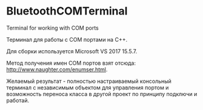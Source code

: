 # BluetoothCOMTerminal
Terminal for working with COM ports

Терминал для работы с COM портами на C++.

Для сборки используется Microsoft VS 2017 15.5.7.

Метод получения имен COM портов взят отсюда: http://www.naughter.com/enumser.html.

Желаемый результат - полностью настраиваемый консольный терминал с независимым объектом для управления портом и возможность переноса класса в другой проект по принципу подключи и работай.
